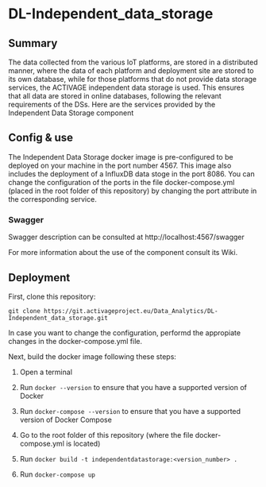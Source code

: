 # DL-Independent_data_storage

## Summary
The data collected from the various IoT platforms, are stored in a distributed manner, where the data of each platform and deployment site are stored to its own database, while for those platforms that do not provide data storage services, the ACTIVAGE independent data storage is used. This ensures that all data are stored in online databases, following the relevant requirements of the DSs. Here are the services provided by the Independent Data Storage component

## Config & use
The Independent Data Storage docker image is pre-configured to be deployed on your machine in the port number 4567. This image also includes the deployment of a InfluxDB data stoge in the port 8086. 
You can change the configuration of the ports in the file docker-compose.yml (placed in the root folder of this repository) by changing the port attribute in the corresponding service.

### Swagger 
Swagger description can be consulted at http://localhost:4567/swagger

For more information about the use of the component consult its Wiki.


## Deployment
First, clone this repository:

`git clone https://git.activageproject.eu/Data_Analytics/DL-Independent_data_storage.git`

In case you want to change the configuration, performd the appropiate changes in the docker-compose.yml file.

Next, build the docker image following these steps:

1) Open a terminal

2) Run `docker --version` to ensure that you have a supported version of Docker
 
3) Run `docker-compose --version` to ensure that you have a supported version of Docker Compose

4) Go to the root folder of this repository (where the file docker-compose.yml is located)

5) Run `docker build -t independentdatastorage:<version_number> . `

6) Run `docker-compose up`